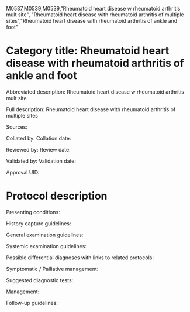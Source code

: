 M0537,M0539,M0539,"Rheumatoid heart disease w rheumatoid arthritis mult site", "Rheumatoid heart disease with rheumatoid arthritis of multiple sites","Rheumatoid heart disease with rheumatoid arthritis of ankle and foot"
# Category title: Rheumatoid heart disease with rheumatoid arthritis of ankle and foot

Abbreviated description: Rheumatoid heart disease w rheumatoid arthritis mult site

Full description: Rheumatoid heart disease with rheumatoid arthritis of multiple sites

Sources:

Collated by:
Collation date:

Reviewed by:
Review date:

Validated by:
Validation date:

Approval UID:

# Protocol description

Presenting conditions:

History capture guidelines:

General examination guidelines:

Systemic examination guidelines:

Possible differential diagnoses with links to related protocols:

Symptomatic / Palliative management:

Suggested diagnostic tests:

Management:

Follow-up guidelines:
